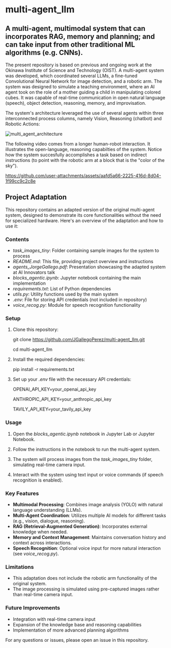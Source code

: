 # multi-agent_llm
## A multi-agent, multimodal system that can incorporates RAG, memory and planning; and can take input from other traditional ML algorithms (e.g. CNNs).

The present repository is based on previous and ongoing work at the Okinawa Institute of Science and Technology (OIST). A multi-agent system was developed, which coordinated several LLMs, a fine-tuned Convolutional Neural Network for image detection, and a robotic arm. The system was designed to simulate a teaching environment, where an AI agent took on the role of a mother guiding a child in manipulating colored cubes. It was capable of real-time communication in open natural language (speech), object detection, reasoning, memory, and improvisation. 

The system's architecture leveraged the use of several agents within three interconnected process columns, namely Vision, Reasoning (chatbot) and Robotic Actions:

![multi_agent_architecture](https://github.com/user-attachments/assets/05b2dc4a-32dd-4592-ab15-cbcf22691888)


The following video comes from a longer human-robot interaction. It illustrates the open-language, reasoning capabilties of the system. Notice how the system succesfully accomplishes a task based on indirect instructions (to point with the robotic arm at a block that is the "color of the sky").

https://github.com/user-attachments/assets/aafd5a66-2225-416d-8d04-1f99cc9c2c8e


## Project Adaptation

This repository contains an adapted version of the original multi-agent system, designed to demonstrate its core functionalities without the need for specialized hardware. Here's an overview of the adaptation and how to use it:

### Contents

- *task_images_tiny*: Folder containing sample images for the system to process
- *README.md*: This file, providing project overview and instructions
- *agents_JorgeGallego.pdf*: Presentation showcasing the adapted system at AI Innovators talk
- *blocks_agentic.ipynb*: Jupyter notebook containing the main implementation
- *requirements.txt*: List of Python dependencies
- *utils.py*: Utility functions used by the main system
- *.env*: File for storing API credentials (not included in repository)
- *voice_recog.py*: Module for speech recognition functionality

### Setup

1. Clone this repository:
   
   git clone https://github.com/JGallegoPerez/multi-agent_llm.git
   
   cd multi-agent_llm
   

3. Install the required dependencies:
   
   pip install -r requirements.txt
   

4. Set up your *.env* file with the necessary API credentials:
   
   OPENAI_API_KEY=your_openai_api_key
   
   ANTHROPIC_API_KEY=your_anthropic_api_key
   
   TAVILY_API_KEY=your_tavily_api_key
   

### Usage

1. Open the *blocks_agentic.ipynb* notebook in Jupyter Lab or Jupyter Notebook.

2. Follow the instructions in the notebook to run the multi-agent system.

3. The system will process images from the *task_images_tiny* folder, simulating real-time camera input.

4. Interact with the system using text input or voice commands (if speech recognition is enabled).

### Key Features

- **Multimodal Processing**: Combines image analysis (YOLO) with natural language understanding (LLMs).
- **Multi-Agent Coordination**: Utilizes multiple AI models for different tasks (e.g., vision, dialogue, reasoning).
- **RAG (Retrieval-Augmented Generation)**: Incorporates external knowledge when needed.
- **Memory and Context Management**: Maintains conversation history and context across interactions.
- **Speech Recognition**: Optional voice input for more natural interaction (see *voice_recog.py*).

### Limitations

- This adaptation does not include the robotic arm functionality of the original system.
- The image processing is simulated using pre-captured images rather than real-time camera input.

### Future Improvements

- Integration with real-time camera input
- Expansion of the knowledge base and reasoning capabilities
- Implementation of more advanced planning algorithms

For any questions or issues, please open an issue in this repository.




